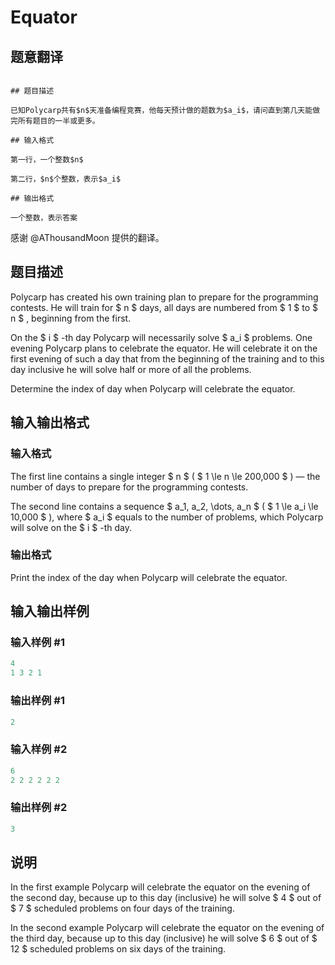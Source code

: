 # Equator

## 题意翻译

```

## 题目描述

已知Polycarp共有$n$天准备编程竞赛，他每天预计做的题数为$a_i$，请问直到第几天能做完所有题目的一半或更多。

## 输入格式

第一行，一个整数$n$

第二行，$n$个整数，表示$a_i$

## 输出格式

一个整数，表示答案

```

感谢 @AThousandMoon 提供的翻译。

## 题目描述

Polycarp has created his own training plan to prepare for the programming contests. He will train for $ n $ days, all days are numbered from $ 1 $ to $ n $ , beginning from the first.

On the $ i $ -th day Polycarp will necessarily solve $ a_i $ problems. One evening Polycarp plans to celebrate the equator. He will celebrate it on the first evening of such a day that from the beginning of the training and to this day inclusive he will solve half or more of all the problems.

Determine the index of day when Polycarp will celebrate the equator.

## 输入输出格式

### 输入格式

The first line contains a single integer $ n $ ( $ 1 \le n \le 200\,000 $ ) — the number of days to prepare for the programming contests.

The second line contains a sequence $ a_1, a_2, \dots, a_n $ ( $ 1 \le a_i \le 10\,000 $ ), where $ a_i $ equals to the number of problems, which Polycarp will solve on the $ i $ -th day.

### 输出格式

Print the index of the day when Polycarp will celebrate the equator.

## 输入输出样例

### 输入样例 #1

```cpp
4
1 3 2 1

```
### 输出样例 #1

```cpp
2

```
### 输入样例 #2

```cpp
6
2 2 2 2 2 2

```
### 输出样例 #2

```cpp
3

```
## 说明

In the first example Polycarp will celebrate the equator on the evening of the second day, because up to this day (inclusive) he will solve $ 4 $ out of $ 7 $ scheduled problems on four days of the training.

In the second example Polycarp will celebrate the equator on the evening of the third day, because up to this day (inclusive) he will solve $ 6 $ out of $ 12 $ scheduled problems on six days of the training.

